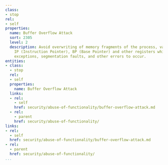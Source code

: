 ```yaml
---
class:
- stop
rel:
- self
properties:
  name: Buffer Overflow Attack
  sort: 2305
  level: 2
  description: Avoid overwriting of memory fragments of the process, values of the
    IP (Instruction Pointer), BP (Base Pointer) and other registers which can cause
    exceptions, segmentation faults, and other errors to occur.
entities:
- class:
  - stop
  rel:
  - self
  properties:
    name: Buffer Overflow Attack
  links:
  - rel:
    - self
    href: security/abuse-of-functionality/buffer-overflow-attack.md
  - rel:
    - parent
    href: security/abuse-of-functionality/
links:
- rel:
  - self
  href: security/abuse-of-functionality/buffer-overflow-attack.md
- rel:
  - parent
  href: security/abuse-of-functionality/
...
```

